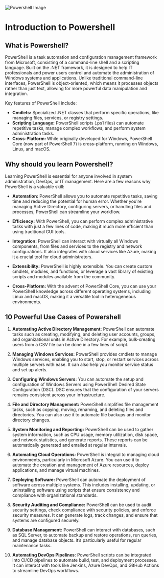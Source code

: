 ![Powershell Image](https://cdn.hashnode.com/res/hashnode/image/upload/v1686324587003/a32abf03-2d07-4ef3-895c-005d5dc4ded9.png?w=1600&h=840&fit=crop&crop=entropy&auto=compress,format&format=webp)
# Introduction to Powershell

## What is Powershell?

PowerShell is a task automation and configuration management framework from Microsoft, consisting of a command-line shell and a scripting language. Built on the .NET framework, it is designed to help IT professionals and power users control and automate the administration of Windows systems and applications. Unlike traditional command-line interfaces, PowerShell is object-oriented, which means it processes objects rather than just text, allowing for more powerful data manipulation and integration.

Key features of PowerShell include:

- **Cmdlets:** Specialized .NET classes that perform specific operations, like managing files, services, or registry settings.
- **Scripting Language:** PowerShell scripts (.ps1 files) can automate repetitive tasks, manage complex workflows, and perform system administration tasks.
- **Cross-Platform:** While originally developed for Windows, PowerShell Core (now part of PowerShell 7) is cross-platform, running on Windows, Linux, and macOS.
  
## Why should you learn Powershell?

Learning PowerShell is essential for anyone involved in system administration, DevOps, or IT management. Here are a few reasons why PowerShell is a valuable skill:

- **Automation:** PowerShell allows you to automate repetitive tasks, saving time and reducing the potential for human error. Whether you're managing Active Directory, configuring servers, or handling files and processes, PowerShell can streamline your workflow.

- **Efficiency:** With PowerShell, you can perform complex administrative tasks with just a few lines of code, making it much more efficient than using traditional GUI tools.

- **Integration:** PowerShell can interact with virtually all Windows components, from files and services to the registry and network configurations. It also integrates with cloud services like Azure, making it a crucial tool for cloud administrators.

- **Extensibility:** PowerShell is highly extensible. You can create custom cmdlets, modules, and functions, or leverage a vast library of existing scripts and modules available from the community.

- **Cross-Platform:** With the advent of PowerShell Core, you can use your PowerShell knowledge across different operating systems, including Linux and macOS, making it a versatile tool in heterogeneous environments.

## 10 Powerful Use Cases of Powershell
1. **Automating Active Directory Management:**
PowerShell can automate tasks such as creating, modifying, and deleting user accounts, groups, and organizational units in Active Directory. For example, bulk-creating users from a CSV file can be done in a few lines of script.

2. **Managing Windows Services:**
PowerShell provides cmdlets to manage Windows services, enabling you to start, stop, or restart services across multiple servers with ease. It can also help you monitor service status and set up alerts.

3. **Configuring Windows Servers:**
You can automate the setup and configuration of Windows Servers using PowerShell Desired State Configuration (DSC). DSC ensures that the configuration of your servers remains consistent across your infrastructure.

4. **File and Directory Management:**
PowerShell simplifies file management tasks, such as copying, moving, renaming, and deleting files and directories. You can also use it to automate file backups and monitor directory changes.

5. **System Monitoring and Reporting:**
PowerShell can be used to gather system information, such as CPU usage, memory utilization, disk space, and network statistics, and generate reports. These reports can be automatically generated and emailed at regular intervals.

6. **Automating Cloud Operations:**
PowerShell is integral to managing cloud environments, particularly in Microsoft Azure. You can use it to automate the creation and management of Azure resources, deploy applications, and manage virtual machines.

7. **Deploying Software:**
PowerShell can automate the deployment of software across multiple systems. This includes installing, updating, or uninstalling software using scripts that ensure consistency and compliance with organizational standards.

8. **Security Auditing and Compliance:**
PowerShell can be used to audit security settings, check compliance with security policies, and enforce security measures. It can generate logs, track changes, and ensure that systems are configured securely.

9. **Database Management:**
PowerShell can interact with databases, such as SQL Server, to automate backup and restore operations, run queries, and manage database objects. It’s particularly useful for regular maintenance tasks.

10. **Automating DevOps Pipelines:**
PowerShell scripts can be integrated into CI/CD pipelines to automate build, test, and deployment processes. It can interact with tools like Jenkins, Azure DevOps, and GitHub Actions to streamline DevOps workflows.
